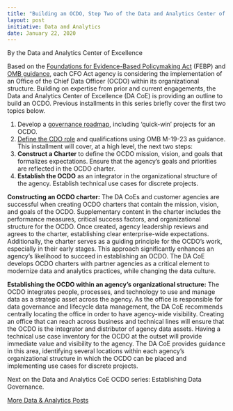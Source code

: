 ```yaml
---
title: "Building an OCDO, Step Two of the Data and Analytics Center of Excellence Approach"
layout: post
initiative: Data and Analytics
date: January 22, 2020
---
```

By the Data and Analytics Center of Excellence


Based on the <a href="https://www.congress.gov/bill/115th-congress/house-bill/4174/text"> Foundations for Evidence-Based 
Policymaking Act</a> (FEBP) and <a href="https://www.whitehouse.gov/wp-content/uploads/2019/07/M-19-23.pdf"> OMB 
guidance</a>,  each CFO Act agency is considering the implementation of an Office of the Chief Data Officer (OCDO) within its organizational structure. Building on expertise from prior and current engagements, the Data and Analytics Center of Excellence (DA CoE) is providing an outline to build an OCDO. Previous installments in this series briefly cover the first two topics below. 

1. Develop a <a href="https://coe.gsa.gov/2019/10/07/da-update-6.html"> governance roadmap</a>, including ‘quick-win’ projects for an OCDO. 
2. <a href="https://coe.gsa.gov/2019/06/25/da-update-4.html"> Define the CDO role<a/> and qualifications using OMB M-19-23 as guidance.
This installment will cover, at a high level, the next two steps:
3. **Construct a Charter** to define the OCDO mission, vision, and goals that formalizes expectations. Ensure that the agency’s 
goals and priorities are reflected in the OCDO charter.
4. **Establish the OCDO** as an integrator in the organizational structure of the agency. Establish technical use cases for 
discrete projects.

**Constructing an OCDO charter:** The DA CoEs and customer agencies are successful when creating OCDO charters that contain the 
mission, vision, and goals of the OCDO. Supplementary content in the charter includes the performance measures, critical 
success factors, and organizational structure for the OCDO. Once created, agency leadership reviews and agrees to the charter, 
establishing clear enterprise-wide expectations. Additionally, the charter serves as a guiding principle for the OCDO’s work, 
especially in their early stages. This approach significantly enhances an agency’s likelihood to succeed in establishing an 
OCDO. The DA CoE develops OCDO charters with partner agencies as a critical element to modernize data and analytics practices, 
while changing the data culture.

**Establishing the OCDO within an agency’s organizational structure:** The OCDO integrates people, processes, and technology to 
use and manage data as a strategic asset across the agency. As the office is responsible for data governance and lifecycle 
data management, the DA CoE recommends centrally locating the office in order to have agency-wide visibility. Creating an 
office that can reach across business and technical lines will ensure that the OCDO is the integrator and distributor of 
agency data assets. Having a technical use case inventory for the OCDO at the outset will provide immediate value and 
visibility to the agency. The DA CoE provides guidance in this area, identifying several locations within each agency’s 
organizational structure in which the OCDO can be placed and implementing use cases for discrete projects.

Next on the Data and Analytics CoE OCDO series: Establishing Data Governance.

<a href="{{site.baseurl}}/coe/data-analytics.html#coe-updates" class="usa-button">More Data & Analytics Posts</a>
